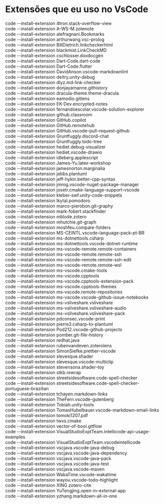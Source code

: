 # Extensões que eu uso no VsCode

code --install-extension 4tron.stack-overflow-view  
code --install-extension A-WS-M.zotenote  
code --install-extension alefragnani.Bookmarks  
code --install-extension arthurwang.vsc-prolog  
code --install-extension BillDietrich.linkcheckerhtml  
code --install-extension blackmist.LinkCheckMD  
code --install-extension cschlosser.doxdocgen  
code --install-extension Dart-Code.dart-code  
code --install-extension Dart-Code.flutter  
code --install-extension DavidAnson.vscode-markdownlint  
code --install-extension deitry.unity-debug  
code --install-extension dlyz.md-link-checker  
code --install-extension donjayamanne.githistory  
code --install-extension dracula-theme.theme-dracula  
code --install-extension eamodio.gitlens  
code --install-extension EK-Dev.encrypted-notes  
code --install-extension fernandoescolar.vscode-solution-explorer  
code --install-extension github.classroom  
code --install-extension GitHub.copilot  
code --install-extension GitHub.remotehub  
code --install-extension GitHub.vscode-pull-request-github  
code --install-extension Gruntfuggly.discord-chat  
code --install-extension Gruntfuggly.todo-tree  
code --install-extension hediet.debug-visualizer  
code --install-extension hediet.vscode-drawio  
code --install-extension idleberg.applescript  
code --install-extension James-Yu.latex-workshop  
code --install-extension jamesnorton.marginalia  
code --install-extension jebbs.plantuml  
code --install-extension jeff-hykin.better-cpp-syntax  
code --install-extension jmrog.vscode-nuget-package-manager  
code --install-extension josetr.cmake-language-support-vscode  
code --install-extension kleber-swf.unity-code-snippets  
code --install-extension lkytal.pomodoro  
code --install-extension marco-pierobon.git-graphy  
code --install-extension mark-fobert.stackfinder  
code --install-extension mblode.zotero  
code --install-extension mhutchie.git-graph  
code --install-extension moshfeu.compare-folders  
code --install-extension MS-CEINTL.vscode-language-pack-pt-BR  
code --install-extension ms-dotnettools.csharp  
code --install-extension ms-dotnettools.vscode-dotnet-runtime  
code --install-extension ms-vscode-remote.remote-containers  
code --install-extension ms-vscode-remote.remote-ssh  
code --install-extension ms-vscode-remote.remote-ssh-edit  
code --install-extension ms-vscode-remote.remote-wsl  
code --install-extension ms-vscode.cmake-tools  
code --install-extension ms-vscode.cpptools  
code --install-extension ms-vscode.cpptools-extension-pack  
code --install-extension ms-vscode.cpptools-themes  
code --install-extension ms-vscode.remote-repositories  
code --install-extension ms-vscode.vscode-github-issue-notebooks  
code --install-extension ms-vsliveshare.vsliveshare  
code --install-extension ms-vsliveshare.vsliveshare-audio  
code --install-extension ms-vsliveshare.vsliveshare-pack  
code --install-extension pdconsec.vscode-print  
code --install-extension pierre3.csharp-to-plantuml  
code --install-extension Pod212.vscode-github-projects  
code --install-extension pomber.git-file-history  
code --install-extension redhat.java  
code --install-extension rubenvandeven.zoterolens  
code --install-extension SimonSiefke.prettier-vscode  
code --install-extension slevesque.shader  
code --install-extension slevesque.vscode-multiclip  
code --install-extension stevensona.shader-toy  
code --install-extension stkb.rewrap  
code --install-extension streetsidesoftware.code-spell-checker  
code --install-extension streetsidesoftware.code-spell-checker-portuguese-brazilian  
code --install-extension tchayen.markdown-links  
code --install-extension TheFern.vscode-gutenberg  
code --install-extension Tobiah.unity-tools  
code --install-extension TomasHubelbauer.vscode-markdown-email-links  
code --install-extension tomoki1207.pdf  
code --install-extension twxs.cmake  
code --install-extension vector-of-bool.gitflow  
code --install-extension VisualStudioExptTeam.intellicode-api-usage-examples  
code --install-extension VisualStudioExptTeam.vscodeintellicode  
code --install-extension vscjava.vscode-java-debug  
code --install-extension vscjava.vscode-java-dependency  
code --install-extension vscjava.vscode-java-pack  
code --install-extension vscjava.vscode-java-test  
code --install-extension vscjava.vscode-maven  
code --install-extension WakaTime.vscode-wakatime  
code --install-extension wayou.vscode-todo-highlight  
code --install-extension XING.zotero-cite  
code --install-extension YuTengjing.open-in-external-app  
code --install-extension yzhang.markdown-all-in-one  
